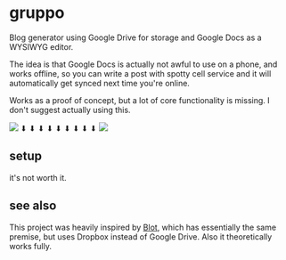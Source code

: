 # gruppo

Blog generator using Google Drive for storage and Google Docs as a
WYSIWYG editor.

The idea is that Google Docs is actually not awful to use on a phone,
and works offline, so you can write a post with spotty cell service and
it will automatically get synced next time you're online.

Works as a proof of concept, but a lot of core functionality is missing.
I don't suggest actually using this.

![](https://i.imgur.com/MyuE7uU.png)
⬇ ⬇ ⬇ ⬇ ⬇ ⬇ ⬇ ⬇ ⬇
![](https://i.imgur.com/Gb40JSh.png)

## setup

it's not worth it.

## see also

This project was heavily inspired by
[Blot](https://github.com/davidmerfield/Blot), which has essentially the same
premise, but uses Dropbox instead of Google Drive. Also it theoretically
works fully.
